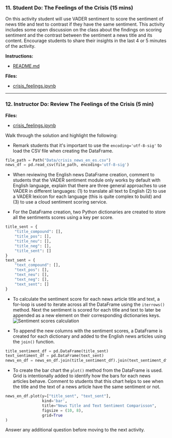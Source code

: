 ### 11. Student Do: The Feelings of the Crisis (15 mins)

On this activity student will use VADER sentiment to score the sentiment of news title and text to contrast if they have the same sentiment. This activity includes some open discussion on the class about the findings on scoring sentiment and the contrast between the sentiment a news title and its content. Encourage students to share their insights in the last 4 or 5 minutes of the activity.

**Instructions:**

* [README.md](Activities/11-Stu_Crisis_Feelings/README.md)

**Files:**

* [crisis_feelings.ipynb](Activities/11-Stu_Crisis_Feelings/Unsolved/crisis_feelings.ipynb)

---

### 12. Instructor Do: Review The Feelings of the Crisis (5 min)
**Files:**

* [crisis_feelings.ipynb](Activities/11-Stu_Crisis_Feelings/Solved/crisis_feelings.ipynb)

Walk through the solution and highlight the following:

* Remark students that it's important to use the `encoding='utf-8-sig'` to load the CSV file when creating the DataFrame.

```python
file_path = Path("Data/crisis_news_en_es.csv")
news_df = pd.read_csv(file_path, encoding='utf-8-sig')
```

* When reviewing the English news DataFrame creation, comment to students that the VADER sentiment module only works by default with English language, explain that there are three general approaches to use VADER in different languages: (1) to translate all text to English (2) to use a VADER lexicon for each language (this is quite complex to build) and  (3) to use a cloud sentiment scoring service.

* For the DataFrame creation, two Python dictionaries are created to store all the sentiments scores using a key per score.

```python
title_sent = {
    "title_compound": [],
    "title_pos": [],
    "title_neu": [],
    "title_neg": [],
    "title_sent": []
}
text_sent = {
    "text_compound": [],
    "text_pos": [],
    "text_neu": [],
    "text_neg": [],
    "text_sent": []
}
```

* To calculate the sentiment score for each news article title and text, a for-loop is used to iterate across all the DataFrame using the `iterrows()` method. Next the sentiment is scored for each title and text to later be appended as a new element on their corresponding dictionaries keys.
  ![Sentiment scores calculation](Images/crisis_feelings_title_text_code.png)

* To append the new columns with the sentiment scores, a DataFrame is created for each dictionary and added to the English news articles using the `join()` function.

```python
title_sentiment_df = pd.DataFrame(title_sent)
text_sentiment_df = pd.DataFrame(text_sent)
news_en_df = news_en_df.join(title_sentiment_df).join(text_sentiment_df)
```

* To create the bar chart the `plot()` method from the DataFrame is used. Grid is intentionally added to identify how the bars for each news articles behave. Comment to students that this chart helps to see when the title and the text of a news article have the same sentiment or not.

```python
news_en_df.plot(y=["title_sent", "text_sent"],
                kind='bar',
                title="News Title and Text Sentiment Comparisson",
                figsize = (10, 8),
                grid=True
)
```

Answer any additional question before moving to the next activity.
